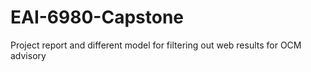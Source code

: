 # EAI-6980-Capstone
Project report and different model for filtering out web results for OCM advisory
